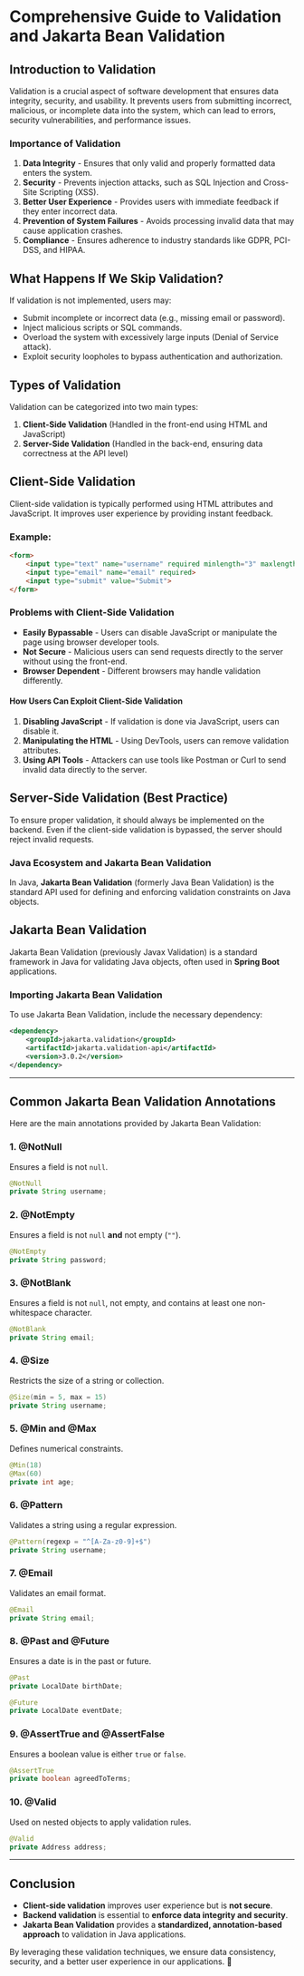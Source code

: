 # Comprehensive Guide to Validation and Jakarta Bean Validation

## Introduction to Validation
Validation is a crucial aspect of software development that ensures data integrity, security, and usability. It prevents users from submitting incorrect, malicious, or incomplete data into the system, which can lead to errors, security vulnerabilities, and performance issues.

### Importance of Validation
1. **Data Integrity** - Ensures that only valid and properly formatted data enters the system.
2. **Security** - Prevents injection attacks, such as SQL Injection and Cross-Site Scripting (XSS).
3. **Better User Experience** - Provides users with immediate feedback if they enter incorrect data.
4. **Prevention of System Failures** - Avoids processing invalid data that may cause application crashes.
5. **Compliance** - Ensures adherence to industry standards like GDPR, PCI-DSS, and HIPAA.

## What Happens If We Skip Validation?
If validation is not implemented, users may:
- Submit incomplete or incorrect data (e.g., missing email or password).
- Inject malicious scripts or SQL commands.
- Overload the system with excessively large inputs (Denial of Service attack).
- Exploit security loopholes to bypass authentication and authorization.

## Types of Validation
Validation can be categorized into two main types:
1. **Client-Side Validation** (Handled in the front-end using HTML and JavaScript)
2. **Server-Side Validation** (Handled in the back-end, ensuring data correctness at the API level)

## Client-Side Validation
Client-side validation is typically performed using HTML attributes and JavaScript. It improves user experience by providing instant feedback.

### Example:
```html
<form>
    <input type="text" name="username" required minlength="3" maxlength="20">
    <input type="email" name="email" required>
    <input type="submit" value="Submit">
</form>
```

### Problems with Client-Side Validation
- **Easily Bypassable** - Users can disable JavaScript or manipulate the page using browser developer tools.
- **Not Secure** - Malicious users can send requests directly to the server without using the front-end.
- **Browser Dependent** - Different browsers may handle validation differently.

#### How Users Can Exploit Client-Side Validation
1. **Disabling JavaScript** - If validation is done via JavaScript, users can disable it.
2. **Manipulating the HTML** - Using DevTools, users can remove validation attributes.
3. **Using API Tools** - Attackers can use tools like Postman or Curl to send invalid data directly to the server.

## Server-Side Validation (Best Practice)
To ensure proper validation, it should always be implemented on the backend. Even if the client-side validation is bypassed, the server should reject invalid requests.

### Java Ecosystem and Jakarta Bean Validation
In Java, **Jakarta Bean Validation** (formerly Java Bean Validation) is the standard API used for defining and enforcing validation constraints on Java objects.


## Jakarta Bean Validation
Jakarta Bean Validation (previously Javax Validation) is a standard framework in Java for validating Java objects, often used in **Spring Boot** applications.

### Importing Jakarta Bean Validation
To use Jakarta Bean Validation, include the necessary dependency:
```xml
<dependency>
    <groupId>jakarta.validation</groupId>
    <artifactId>jakarta.validation-api</artifactId>
    <version>3.0.2</version>
</dependency>
```

---

## Common Jakarta Bean Validation Annotations
Here are the main annotations provided by Jakarta Bean Validation:

### 1. **@NotNull**
Ensures a field is not `null`.
```java
@NotNull
private String username;
```

### 2. **@NotEmpty**
Ensures a field is not `null` **and** not empty (`""`).
```java
@NotEmpty
private String password;
```

### 3. **@NotBlank**
Ensures a field is not `null`, not empty, and contains at least one non-whitespace character.
```java
@NotBlank
private String email;
```

### 4. **@Size**
Restricts the size of a string or collection.
```java
@Size(min = 5, max = 15)
private String username;
```

### 5. **@Min and @Max**
Defines numerical constraints.
```java
@Min(18)
@Max(60)
private int age;
```

### 6. **@Pattern**
Validates a string using a regular expression.
```java
@Pattern(regexp = "^[A-Za-z0-9]+$")
private String username;
```

### 7. **@Email**
Validates an email format.
```java
@Email
private String email;
```

### 8. **@Past and @Future**
Ensures a date is in the past or future.
```java
@Past
private LocalDate birthDate;

@Future
private LocalDate eventDate;
```

### 9. **@AssertTrue and @AssertFalse**
Ensures a boolean value is either `true` or `false`.
```java
@AssertTrue
private boolean agreedToTerms;
```

### 10. **@Valid**
Used on nested objects to apply validation rules.
```java
@Valid
private Address address;
```

---

## Conclusion
- **Client-side validation** improves user experience but is **not secure**.
- **Backend validation** is essential to **enforce data integrity and security**.
- **Jakarta Bean Validation** provides a **standardized, annotation-based approach** to validation in Java applications.

By leveraging these validation techniques, we ensure data consistency, security, and a better user experience in our applications. 🚀

